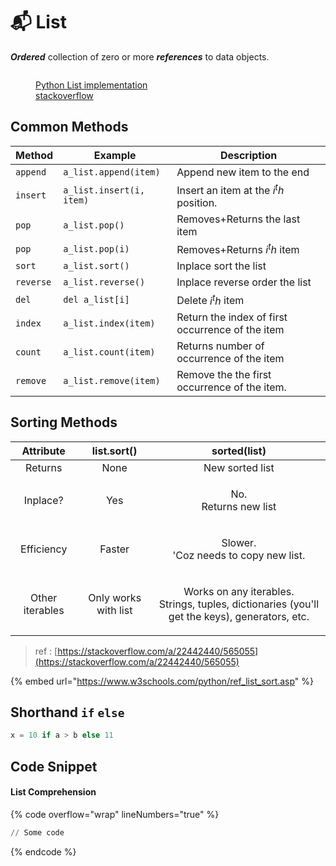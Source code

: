 # 📬 List

_**Ordered**_ collection of zero or more _**references**_ to data objects.

<figure><img src="https://i.stack.imgur.com/mrzxv.png" alt=""><figcaption><p><a href="http://www.laurentluce.com/posts/python-list-implementation/">Python List implementation</a><br><a href="https://stackoverflow.com/questions/3917574/how-is-pythons-list-implemented">stackoverflow</a></p></figcaption></figure>

## Common Methods

| Method    | Example                  | Description                                      |
| --------- | ------------------------ | ------------------------------------------------ |
| `append`  | `a_list.append(item)`    | Append new item to the end                       |
| `insert`  | `a_list.insert(i, item)` | Insert an item at the $i^th$ position.           |
| `pop`     | `a_list.pop()`           | Removes+Returns the last item                    |
| `pop`     | `a_list.pop(i)`          | Removes+Returns $i^th$ item                      |
| `sort`    | `a_list.sort()`          | Inplace sort the list                            |
| `reverse` | `a_list.reverse()`       | Inplace reverse order the list                   |
| `del`     | `del a_list[i]`          | Delete $i^th$ item                               |
| `index`   | `a_list.index(item)`     | Return the index of first occurrence of the item |
| `count`   | `a_list.count(item)`     | Returns number of occurrence of the item         |
| `remove`  | `a_list.remove(item)`    | Remove the the first occurrence of the item.     |

## Sorting Methods

|    Attribute    |      list.sort()     |                                               sorted(list)                                              |
| :-------------: | :------------------: | :-----------------------------------------------------------------------------------------------------: |
|     Returns     |         None         |                                             New sorted list                                             |
|     Inplace?    |          Yes         |                                      <p>No.<br>Returns new list</p>                                     |
|    Efficiency   |        Faster        |                              <p>Slower.<br>'Coz needs to copy new list.</p>                             |
| Other iterables | Only works with list | <p>Works on any iterables.<br>Strings, tuples, dictionaries (you'll get the keys), generators, etc.</p> |

> ref : [https://stackoverflow.com/a/22442440/565055](https://stackoverflow.com/a/22442440/565055)

{% embed url="https://www.w3schools.com/python/ref_list_sort.asp" %}

## Shorthand `if` `else`

```python
x = 10 if a > b else 11
```

## Code Snippet

#### List Comprehension

{% code overflow="wrap" lineNumbers="true" %}
```python
// Some code
```
{% endcode %}
